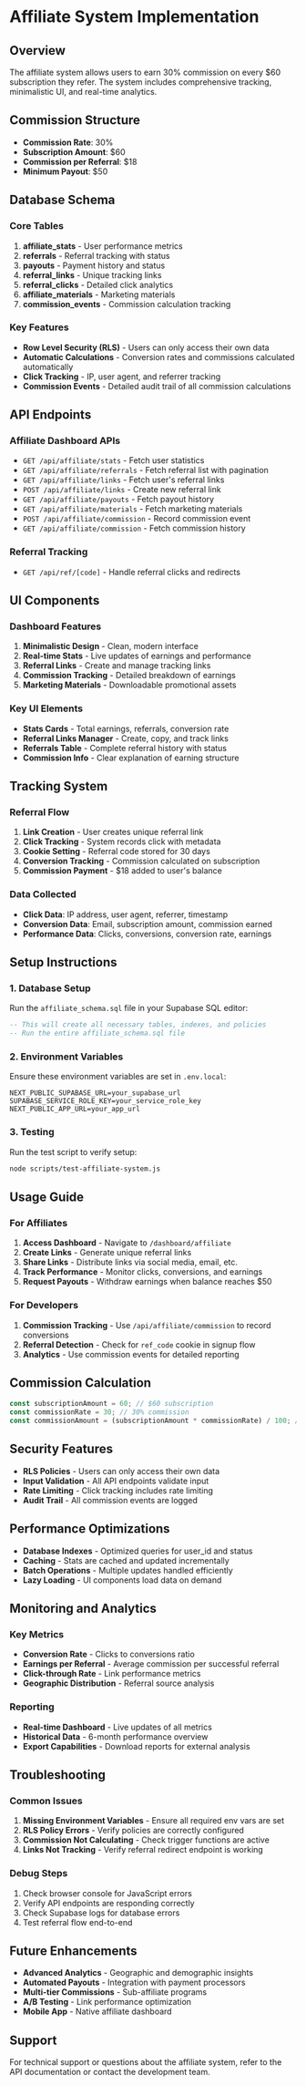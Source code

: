 # Affiliate System Implementation

## Overview

The affiliate system allows users to earn 30% commission on every $60 subscription they refer. The system includes comprehensive tracking, minimalistic UI, and real-time analytics.

## Commission Structure

- **Commission Rate**: 30%
- **Subscription Amount**: $60
- **Commission per Referral**: $18
- **Minimum Payout**: $50

## Database Schema

### Core Tables

1. **affiliate_stats** - User performance metrics
2. **referrals** - Referral tracking with status
3. **payouts** - Payment history and status
4. **referral_links** - Unique tracking links
5. **referral_clicks** - Detailed click analytics
6. **affiliate_materials** - Marketing materials
7. **commission_events** - Commission calculation tracking

### Key Features

- **Row Level Security (RLS)** - Users can only access their own data
- **Automatic Calculations** - Conversion rates and commissions calculated automatically
- **Click Tracking** - IP, user agent, and referrer tracking
- **Commission Events** - Detailed audit trail of all commission calculations

## API Endpoints

### Affiliate Dashboard APIs

- `GET /api/affiliate/stats` - Fetch user statistics
- `GET /api/affiliate/referrals` - Fetch referral list with pagination
- `GET /api/affiliate/links` - Fetch user's referral links
- `POST /api/affiliate/links` - Create new referral link
- `GET /api/affiliate/payouts` - Fetch payout history
- `GET /api/affiliate/materials` - Fetch marketing materials
- `POST /api/affiliate/commission` - Record commission event
- `GET /api/affiliate/commission` - Fetch commission history

### Referral Tracking

- `GET /api/ref/[code]` - Handle referral clicks and redirects

## UI Components

### Dashboard Features

1. **Minimalistic Design** - Clean, modern interface
2. **Real-time Stats** - Live updates of earnings and performance
3. **Referral Links** - Create and manage tracking links
4. **Commission Tracking** - Detailed breakdown of earnings
5. **Marketing Materials** - Downloadable promotional assets

### Key UI Elements

- **Stats Cards** - Total earnings, referrals, conversion rate
- **Referral Links Manager** - Create, copy, and track links
- **Referrals Table** - Complete referral history with status
- **Commission Info** - Clear explanation of earning structure

## Tracking System

### Referral Flow

1. **Link Creation** - User creates unique referral link
2. **Click Tracking** - System records click with metadata
3. **Cookie Setting** - Referral code stored for 30 days
4. **Conversion Tracking** - Commission calculated on subscription
5. **Commission Payment** - $18 added to user's balance

### Data Collected

- **Click Data**: IP address, user agent, referrer, timestamp
- **Conversion Data**: Email, subscription amount, commission earned
- **Performance Data**: Clicks, conversions, conversion rate, earnings

## Setup Instructions

### 1. Database Setup

Run the `affiliate_schema.sql` file in your Supabase SQL editor:

```sql
-- This will create all necessary tables, indexes, and policies
-- Run the entire affiliate_schema.sql file
```

### 2. Environment Variables

Ensure these environment variables are set in `.env.local`:

```env
NEXT_PUBLIC_SUPABASE_URL=your_supabase_url
SUPABASE_SERVICE_ROLE_KEY=your_service_role_key
NEXT_PUBLIC_APP_URL=your_app_url
```

### 3. Testing

Run the test script to verify setup:

```bash
node scripts/test-affiliate-system.js
```

## Usage Guide

### For Affiliates

1. **Access Dashboard** - Navigate to `/dashboard/affiliate`
2. **Create Links** - Generate unique referral links
3. **Share Links** - Distribute links via social media, email, etc.
4. **Track Performance** - Monitor clicks, conversions, and earnings
5. **Request Payouts** - Withdraw earnings when balance reaches $50

### For Developers

1. **Commission Tracking** - Use `/api/affiliate/commission` to record conversions
2. **Referral Detection** - Check for `ref_code` cookie in signup flow
3. **Analytics** - Use commission events for detailed reporting

## Commission Calculation

```javascript
const subscriptionAmount = 60; // $60 subscription
const commissionRate = 30; // 30% commission
const commissionAmount = (subscriptionAmount * commissionRate) / 100; // $18
```

## Security Features

- **RLS Policies** - Users can only access their own data
- **Input Validation** - All API endpoints validate input
- **Rate Limiting** - Click tracking includes rate limiting
- **Audit Trail** - All commission events are logged

## Performance Optimizations

- **Database Indexes** - Optimized queries for user_id and status
- **Caching** - Stats are cached and updated incrementally
- **Batch Operations** - Multiple updates handled efficiently
- **Lazy Loading** - UI components load data on demand

## Monitoring and Analytics

### Key Metrics

- **Conversion Rate** - Clicks to conversions ratio
- **Earnings per Referral** - Average commission per successful referral
- **Click-through Rate** - Link performance metrics
- **Geographic Distribution** - Referral source analysis

### Reporting

- **Real-time Dashboard** - Live updates of all metrics
- **Historical Data** - 6-month performance overview
- **Export Capabilities** - Download reports for external analysis

## Troubleshooting

### Common Issues

1. **Missing Environment Variables** - Ensure all required env vars are set
2. **RLS Policy Errors** - Verify policies are correctly configured
3. **Commission Not Calculating** - Check trigger functions are active
4. **Links Not Tracking** - Verify referral redirect endpoint is working

### Debug Steps

1. Check browser console for JavaScript errors
2. Verify API endpoints are responding correctly
3. Check Supabase logs for database errors
4. Test referral flow end-to-end

## Future Enhancements

- **Advanced Analytics** - Geographic and demographic insights
- **Automated Payouts** - Integration with payment processors
- **Multi-tier Commissions** - Sub-affiliate programs
- **A/B Testing** - Link performance optimization
- **Mobile App** - Native affiliate dashboard

## Support

For technical support or questions about the affiliate system, refer to the API documentation or contact the development team. 